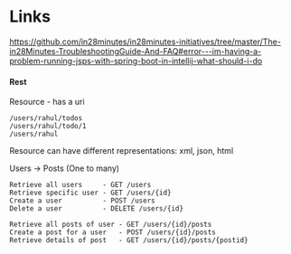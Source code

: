 # Links
https://github.com/in28minutes/in28minutes-initiatives/tree/master/The-in28Minutes-TroubleshootingGuide-And-FAQ#error---im-having-a-problem-running-jsps-with-spring-boot-in-intellij-what-should-i-do

#### Rest
Resource - has a uri
```
/users/rahul/todos
/users/rahul/todo/1
/users/rahul
```

Resource can have different representations:
xml, json, html

Users -> Posts (One to many)
```
Retrieve all users     - GET /users
Retrieve specific user - GET /users/{id}
Create a user          - POST /users
Delete a user          - DELETE /users/{id}

Retrieve all posts of user - GET /users/{id}/posts
Create a post for a user   - POST /users/{id}/posts
Retrieve details of post   - GET /users/{id}/posts/{postid} 
```